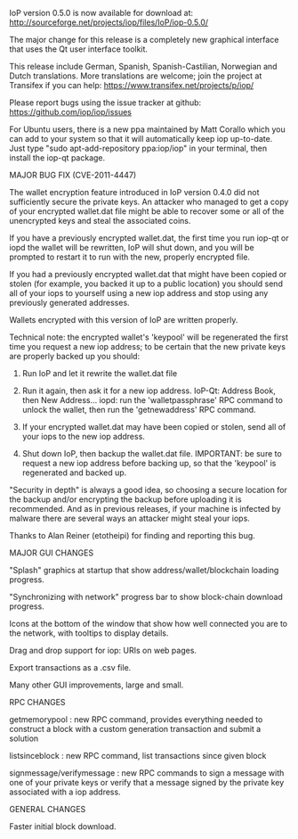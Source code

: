 IoP version 0.5.0 is now available for download at:
http://sourceforge.net/projects/iop/files/IoP/iop-0.5.0/

The major change for this release is a completely new graphical interface that uses the Qt user interface toolkit.

This release include German, Spanish, Spanish-Castilian, Norwegian and Dutch translations. More translations are welcome; join the project at Transifex if you can help:
https://www.transifex.net/projects/p/iop/

Please report bugs using the issue tracker at github:
https://github.com/iop/iop/issues

For Ubuntu users, there is a new ppa maintained by Matt Corallo which you can add to your system so that it will automatically keep iop up-to-date.  Just type "sudo apt-add-repository ppa:iop/iop" in your terminal, then install the iop-qt package.

MAJOR BUG FIX  (CVE-2011-4447)

The wallet encryption feature introduced in IoP version 0.4.0 did not sufficiently secure the private keys. An attacker who
managed to get a copy of your encrypted wallet.dat file might be able to recover some or all of the unencrypted keys and steal the
associated coins.

If you have a previously encrypted wallet.dat, the first time you run iop-qt or iopd the wallet will be rewritten, IoP will
shut down, and you will be prompted to restart it to run with the new, properly encrypted file.

If you had a previously encrypted wallet.dat that might have been copied or stolen (for example, you backed it up to a public
location) you should send all of your iops to yourself using a new iop address and stop using any previously generated addresses.

Wallets encrypted with this version of IoP are written properly.

Technical note: the encrypted wallet's 'keypool' will be regenerated the first time you request a new iop address; to be certain that the
new private keys are properly backed up you should:

1. Run IoP and let it rewrite the wallet.dat file

2. Run it again, then ask it for a new iop address.
IoP-Qt: Address Book, then New Address...
iopd: run the 'walletpassphrase' RPC command to unlock the wallet,  then run the 'getnewaddress' RPC command.

3. If your encrypted wallet.dat may have been copied or stolen, send  all of your iops to the new iop address.

4. Shut down IoP, then backup the wallet.dat file.
IMPORTANT: be sure to request a new iop address before backing up, so that the 'keypool' is regenerated and backed up.

"Security in depth" is always a good idea, so choosing a secure location for the backup and/or encrypting the backup before uploading it is recommended. And as in previous releases, if your machine is infected by malware there are several ways an attacker might steal your iops.

Thanks to Alan Reiner (etotheipi) for finding and reporting this bug.

MAJOR GUI CHANGES

"Splash" graphics at startup that show address/wallet/blockchain loading progress.

"Synchronizing with network" progress bar to show block-chain download progress.

Icons at the bottom of the window that show how well connected you are to the network, with tooltips to display details.

Drag and drop support for iop: URIs on web pages.

Export transactions as a .csv file.

Many other GUI improvements, large and small.

RPC CHANGES

getmemorypool : new RPC command, provides everything needed to construct a block with a custom generation transaction and submit a solution

listsinceblock : new RPC command, list transactions since given block

signmessage/verifymessage : new RPC commands to sign a message with one of your private keys or verify that a message signed by the private key associated with a iop address.

GENERAL CHANGES

Faster initial block download.
